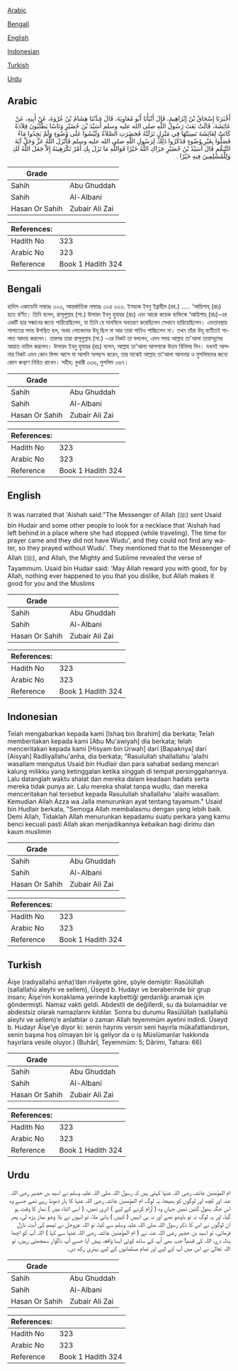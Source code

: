 [Arabic](#arabic)

[Bengali](#bengali)

[English](#english)

[Indonesian](#indonesian)

[Turkish](#turkish)

[Urdu](#urdu)

## Arabic


<div dir="rtl" lang="ar" style={{fontSize:'larger',backgroundColor:'#f8f9fa',padding:20}}>
أَخْبَرَنَا إِسْحَاقُ بْنُ إِبْرَاهِيمَ، قَالَ أَنْبَأَنَا أَبُو مُعَاوِيَةَ، قَالَ حَدَّثَنَا هِشَامُ بْنُ عُرْوَةَ، عَنْ أَبِيهِ، عَنْ عَائِشَةَ، قَالَتْ بَعَثَ رَسُولُ اللَّهِ صلى الله عليه وسلم أُسَيْدَ بْنَ حُضَيْرٍ وَنَاسًا يَطْلُبُونَ قِلاَدَةً كَانَتْ لِعَائِشَةَ نَسِيَتْهَا فِي مَنْزِلٍ نَزَلَتْهُ فَحَضَرَتِ الصَّلاَةُ وَلَيْسُوا عَلَى وُضُوءٍ وَلَمْ يَجِدُوا مَاءً فَصَلُّوا بِغَيْرِ وُضُوءٍ فَذَكَرُوا ذَلِكَ لِرَسُولِ اللَّهِ صلى الله عليه وسلم فَأَنْزَلَ اللَّهُ عَزَّ وَجَلَّ آيَةَ التَّيَمُّمِ قَالَ أُسَيْدُ بْنُ حُضَيْرٍ جَزَاكِ اللَّهُ خَيْرًا فَوَاللَّهِ مَا نَزَلَ بِكِ أَمْرٌ تَكْرَهِينَهُ إِلاَّ جَعَلَ اللَّهُ لَكِ وَلِلْمُسْلِمِينَ فِيهِ خَيْرًا ‏.‏
</div>
<div style={{backgroundColor:'#f8f9fa',padding:20, marginBottom: 10}}><table> <thead> <tr> <th>Grade</th> <th></th> </tr> </thead> <tbody> <tr><td>Sahih</td><td>Abu Ghuddah</td></tr><tr><td>Sahih</td><td>Al-Albani</td></tr><tr><td>Hasan Or Sahih</td><td>Zubair Ali Zai</td></tr></tbody></table><table> <thead> <tr> <th>References:</th> <th></th> </tr> </thead> <tbody><tr><td>Hadith No</td><td>323</td></tr><tr><td>Arabic No</td><td>323</td></tr><tr><td>Reference</td><td>Book 1 Hadith 324</td></tr></tbody></table></div>

## Bengali


<div dir="ltr" lang="bn" style={{fontSize:'larger',backgroundColor:'#f8f9fa',padding:20}}>
হাদিস একাডেমি নাম্বারঃ ৩২৩, আন্তর্জাতিক নাম্বারঃ ৩২৪ ৩২৩. ইসহাক ইবনু ইব্রাহীম (রহ.) ..... ‘আয়িশাহ্ (রাঃ) হতে বর্ণিত। তিনি বলেন, রাসূলুল্লাহ (সা.) উসায়দ ইবনু হুযায়র (রাঃ) এবং আরো কয়েক ব্যক্তিকে ‘আয়িশাহ্ (রাঃ)-এর একটি হার সন্ধানের জন্যে পাঠিয়েছিলেন, যা তিনি যে মানযিলে অবতরণ করেছিলেন সেখানে হারিয়েছিলেন। এমতাবস্থায় সালাতের সময় উপস্থিত হল, অথচ লোকেদের উযূ ছিল না আর তারা পানিও পাচ্ছিলেন না। তখন তাঁরা উযূ ব্যতীতই সালাত আদায় করলেন। তারপর তারা রাসূলুল্লাহ (সা.) -এর নিকট তা বললেন, এমন সময় আল্লাহ তা'আলা তায়াম্মুমের আয়াত নাযিল করলেন। উসায়দ ইবনু হুযায়র (রাঃ) বলেন, আল্লাহ তা'আলা আপনাকে উত্তম বিনিময় দিন। যখনই আপনার নিকট এমন কোন বিপদ আসে যা আপনি অপছন্দ করেন, তার মাঝেই আল্লাহ তা'আলা আপনার ও মুসলিমদের জন্যে কোন কল্যাণ নিহিত রাখেন। সহীহ: বুখারী ৩৩৬, মুসলিম ৩৬৭।
</div>
<div style={{backgroundColor:'#f8f9fa',padding:20, marginBottom: 10}}><table> <thead> <tr> <th>Grade</th> <th></th> </tr> </thead> <tbody> <tr><td>Sahih</td><td>Abu Ghuddah</td></tr><tr><td>Sahih</td><td>Al-Albani</td></tr><tr><td>Hasan Or Sahih</td><td>Zubair Ali Zai</td></tr></tbody></table><table> <thead> <tr> <th>References:</th> <th></th> </tr> </thead> <tbody><tr><td>Hadith No</td><td>323</td></tr><tr><td>Arabic No</td><td>323</td></tr><tr><td>Reference</td><td>Book 1 Hadith 324</td></tr></tbody></table></div>

## English


<div dir="ltr" lang="en" style={{fontSize:'larger',backgroundColor:'#f8f9fa',padding:20}}>
It was narrated that 'Aishah said:"The Messenger of Allah (ﷺ) sent Usaid bin Hudair and some other people to look for a necklace that 'Aishah had left behind in a place where she had stopped (while traveling). The time for prayer came and they did not have Wudu', and they could not find any water, so they prayed without Wudu'. They mentioned that to the Messenger of Allah (ﷺ), and Allah, the Mighty and Sublime revealed the verse of Tayammum. Usaid bin Hudair said: 'May Allah reward you with good, for by Allah, nothing ever happened to you that you dislike, but Allah makes it good for you and the Muslims
</div>
<div style={{backgroundColor:'#f8f9fa',padding:20, marginBottom: 10}}><table> <thead> <tr> <th>Grade</th> <th></th> </tr> </thead> <tbody> <tr><td>Sahih</td><td>Abu Ghuddah</td></tr><tr><td>Sahih</td><td>Al-Albani</td></tr><tr><td>Hasan Or Sahih</td><td>Zubair Ali Zai</td></tr></tbody></table><table> <thead> <tr> <th>References:</th> <th></th> </tr> </thead> <tbody><tr><td>Hadith No</td><td>323</td></tr><tr><td>Arabic No</td><td>323</td></tr><tr><td>Reference</td><td>Book 1 Hadith 324</td></tr></tbody></table></div>

## Indonesian


<div dir="ltr" lang="id" style={{fontSize:'larger',backgroundColor:'#f8f9fa',padding:20}}>
Telah mengabarkan kepada kami [Ishaq bin Ibrahim] dia berkata; Telah memberitakan kepada kami [Abu Mu'awiyah] dia berkata; telah menceritakan kepada kami [Hisyam bin Urwah] dari [Bapaknya] dari [Aisyah] Radliyallahu'anha, dia berkata; "Rasulullah shallallahu 'alaihi wasallam mengutus Usaid bin Hudlair dan para sahabat sedang mencari kalung milikku yang ketinggalan ketika singgah di tempat persinggahannya. Lalu datanglah waktu shalat dan mereka dalam keadaan hadats serta mereka tidak punya air. Lalu mereka shalat tanpa wudlu, dan mereka menceritakan hal tersebut kepada Rasulullah shallallahu 'alaihi wasallam. Kemudian Allah Azza wa Jalla menurunkan ayat tentang tayamum." Usaid bin Hudlair berkata, "Semoga Allah membalasmu dengan yang lebih baik. Demi Allah, Tidaklah Allah menurunkan kepadamu suatu perkara yang kamu benci kecuali pasti Allah akan menjadikannya kebaikan bagi dirimu dan kaum muslimin
</div>
<div style={{backgroundColor:'#f8f9fa',padding:20, marginBottom: 10}}><table> <thead> <tr> <th>Grade</th> <th></th> </tr> </thead> <tbody> <tr><td>Sahih</td><td>Abu Ghuddah</td></tr><tr><td>Sahih</td><td>Al-Albani</td></tr><tr><td>Hasan Or Sahih</td><td>Zubair Ali Zai</td></tr></tbody></table><table> <thead> <tr> <th>References:</th> <th></th> </tr> </thead> <tbody><tr><td>Hadith No</td><td>323</td></tr><tr><td>Arabic No</td><td>323</td></tr><tr><td>Reference</td><td>Book 1 Hadith 324</td></tr></tbody></table></div>

## Turkish


<div dir="ltr" lang="tr" style={{fontSize:'larger',backgroundColor:'#f8f9fa',padding:20}}>
Âişe (radıyallahü anha)’dan rivâyete göre, şöyle demiştir: Rasûlüllah (sallallahü aleyhi ve sellem), Üseyd b. Hudayr ve beraberinde bir grup insanı; Âişe’nin konaklama yerinde kaybettiği gerdanlığı aramak için göndermişti. Namaz vakti geldi. Abdestli de değillerdi, su da bulamadılar ve abdestsiz olarak namazlarını kıldılar. Sonra bu durumu Rasûlüllah (sallallahü aleyhi ve sellem)’e anlattılar o zaman Allah teyemmüm ayetini indirdi. Üseyd b. Hudayr Âişe’ye diyor ki: senin hayrını versin seni hayırla mükafatlandırsın, senin başına hoş olmayan bir iş geliyor da o iş Müslümanlar hakkında hayırlara vesile oluyor.) (Buhârî, Teyemmüm: 5; Dârimi, Tahara: 66)
</div>
<div style={{backgroundColor:'#f8f9fa',padding:20, marginBottom: 10}}><table> <thead> <tr> <th>Grade</th> <th></th> </tr> </thead> <tbody> <tr><td>Sahih</td><td>Abu Ghuddah</td></tr><tr><td>Sahih</td><td>Al-Albani</td></tr><tr><td>Hasan Or Sahih</td><td>Zubair Ali Zai</td></tr></tbody></table><table> <thead> <tr> <th>References:</th> <th></th> </tr> </thead> <tbody><tr><td>Hadith No</td><td>323</td></tr><tr><td>Arabic No</td><td>323</td></tr><tr><td>Reference</td><td>Book 1 Hadith 324</td></tr></tbody></table></div>

## Urdu


<div dir="rtl" lang="ur" style={{fontSize:'larger',backgroundColor:'#f8f9fa',padding:20}}>
ام المؤمنین عائشہ رضی اللہ عنہا کہتی ہیں کہ رسول اللہ صلی اللہ علیہ وسلم نے اسید بن حضیر رضی اللہ عنہ اور کچھ اور لوگوں کو بھیجا، یہ لوگ ام المؤمنین عائشہ رضی اللہ عنہا کا ہار ڈھونڈ رہے تھے جسے وہ اس جگہ بھول گئیں تھیں جہاں وہ ( آرام کرنے کے لیے ) اتری تھیں، ( اسی اثناء میں ) نماز کا وقت ہو گیا، اور یہ لوگ نہ تو باوضو تھے اور نہ ہی انہیں ( کہیں ) پانی ملا، تو انہوں نے بلا وضو نماز پڑھ لی، پھر ان لوگوں نے اس کا ذکر رسول اللہ صلی اللہ علیہ وسلم سے کیا، تو اللہ عزوجل نے تیمم کی آیت نازل فرمائی، تو اسید بن حضیر رضی اللہ عنہ نے ( ام المؤمنین عائشہ رضی اللہ عنہا سے کہا ) اللہ آپ کو اچھا بدلہ دے، اللہ کی قسم! جب بھی آپ کے ساتھ کوئی ایسا واقعہ پیش آیا جسے آپ ناگوار سمجھتی رہیں، تو اللہ تعالیٰ نے اس میں آپ کے لیے اور تمام مسلمانوں کے لیے بہتری رکھ دی۔
</div>
<div style={{backgroundColor:'#f8f9fa',padding:20, marginBottom: 10}}><table> <thead> <tr> <th>Grade</th> <th></th> </tr> </thead> <tbody> <tr><td>Sahih</td><td>Abu Ghuddah</td></tr><tr><td>Sahih</td><td>Al-Albani</td></tr><tr><td>Hasan Or Sahih</td><td>Zubair Ali Zai</td></tr></tbody></table><table> <thead> <tr> <th>References:</th> <th></th> </tr> </thead> <tbody><tr><td>Hadith No</td><td>323</td></tr><tr><td>Arabic No</td><td>323</td></tr><tr><td>Reference</td><td>Book 1 Hadith 324</td></tr></tbody></table></div>